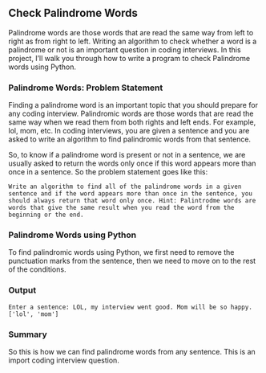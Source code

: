 ## Check Palindrome Words

Palindrome words are those words that are read the same way from left to right as from right to left. Writing an algorithm to check whether a word is a palindrome or not is an important question in coding interviews. In this project, I’ll walk you through how to write a program to check Palindrome words using Python.

### Palindrome Words: Problem Statement

Finding a palindrome word is an important topic that you should prepare for any coding interview. Palindromic words are those words that are read the same way when we read them from both rights and left ends. For example, lol, mom, etc. In coding interviews, you are given a sentence and you are asked to write an algorithm to find palindromic words from that sentence.

So, to know if a palindrome word is present or not in a sentence, we are usually asked to return the words only once if this word appears more than once in a sentence. So the problem statement goes like this:
 ```
 Write an algorithm to find all of the palindrome words in a given sentence and if the word appears more than once in the sentence, you should always return that word only once. Hint: Palintrodme words are words that give the same result when you read the word from the beginning or the end.
 ```

### Palindrome Words using Python

To find palindromic words using Python, we first need to remove the punctuation marks from the sentence, then we need to move on to the rest of the conditions.

### Output

```
Enter a sentence: LOL, my interview went good. Mom will be so happy.
['lol', 'mom']
```

### Summary

So this is how we can find palindrome words from any sentence. This is an import coding interview question.